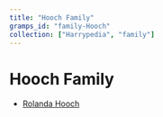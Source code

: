 ```yaml
---
title: "Hooch Family"
gramps_id: "family-Hooch"
collection: ["Harrypedia", "family"]
---
```


# Hooch Family

- [Rolanda Hooch](/Harrypedia/people/Hooch/Rolanda/)
